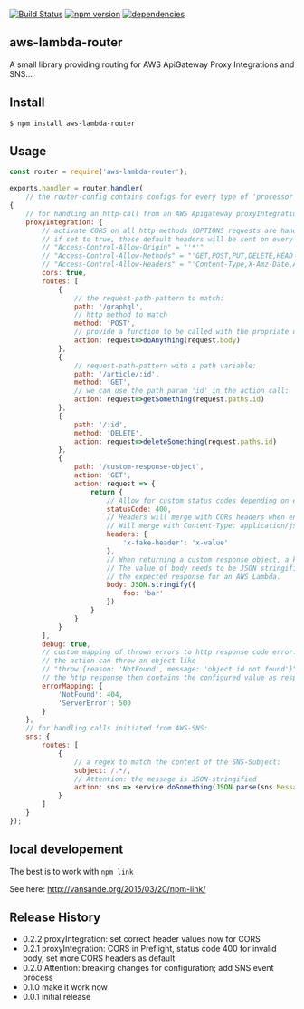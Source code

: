 
[![Build Status](https://travis-ci.org/WeltN24/aws-lambda-router.svg?branch=master)](https://travis-ci.org/WeltN24/aws-lambda-router)
[![npm version](https://badge.fury.io/js/aws-lambda-router.svg)](https://badge.fury.io/js/aws-lambda-router)
[![dependencies](https://david-dm.org/WeltN24/aws-lambda-router.svg)](https://www.npmjs.com/package/aws-lambda-router)

## aws-lambda-router

A small library providing routing for AWS ApiGateway Proxy Integrations and SNS...

## Install

```
$ npm install aws-lambda-router
```

## Usage

```js
const router = require('aws-lambda-router');

exports.handler = router.handler(
    // the router-config contains configs for every type of 'processor'
{
    // for handling an http-call from an AWS Apigateway proxyIntegration we provide the following config:
    proxyIntegration: {
        // activate CORS on all http-methods (OPTIONS requests are handled automagically);
        // if set to true, these default headers will be sent on every response:
        // "Access-Control-Allow-Origin" = "'*'"
        // "Access-Control-Allow-Methods" = "'GET,POST,PUT,DELETE,HEAD'"
        // "Access-Control-Allow-Headers" = "'Content-Type,X-Amz-Date,Authorization,X-Api-Key,X-Amz-Security-Token'"
        cors: true,
        routes: [
            {
                // the request-path-pattern to match:
                path: '/graphql',
                // http method to match
                method: 'POST',
                // provide a function to be called with the propriate data
                action: request=>doAnything(request.body)
            },
            {
                // request-path-pattern with a path variable:
                path: '/article/:id',
                method: 'GET',
                // we can use the path param 'id' in the action call:
                action: request=>getSomething(request.paths.id)
            },
            {
                path: '/:id',
                method: 'DELETE',
                action: request=>deleteSomething(request.paths.id)
            },
            {
                path: '/custom-response-object',
                action: 'GET',
                action: request => {
                    return {
                        // Allow for custom status codes depending on execution.
                        statusCode: 400,
                        // Headers will merge with CORs headers when enabled.
                        // Will merge with Content-Type: application/json
                        headers: {
                            'x-fake-header': 'x-value'
                        },
                        // When returning a custom response object, a key of body is required
                        // The value of body needs to be JSON stringified, this matches
                        // the expected response for an AWS Lambda.
                        body: JSON.stringify({
                            foo: 'bar'
                        })
                    }
                }
            }
        ],
        debug: true,
        // custom mapping of thrown errors to http response code error:
        // the action can throw an object like
        // "throw {reason: 'NotFound', message: 'object id not found'}"
        // the http response then contains the configured value as response code and the message as the body
        errorMapping: {
            'NotFound': 404,
            'ServerError': 500
        }
    },
    // for handling calls initiated from AWS-SNS:
    sns: {
        routes: [
            {
                // a regex to match the content of the SNS-Subject:
                subject: /.*/,
                // Attention: the message is JSON-stringified
                action: sns => service.doSomething(JSON.parse(sns.Message))
            }
        ]
    }
});
```

## local developement

The best is to work with ```npm link```

See here: http://vansande.org/2015/03/20/npm-link/


## Release History

* 0.2.2 proxyIntegration: set correct header values now for CORS
* 0.2.1 proxyIntegration: CORS in Preflight, status code 400 for invalid body, set more CORS headers as default
* 0.2.0 Attention: breaking changes for configuration; add SNS event process
* 0.1.0 make it work now
* 0.0.1 initial release
